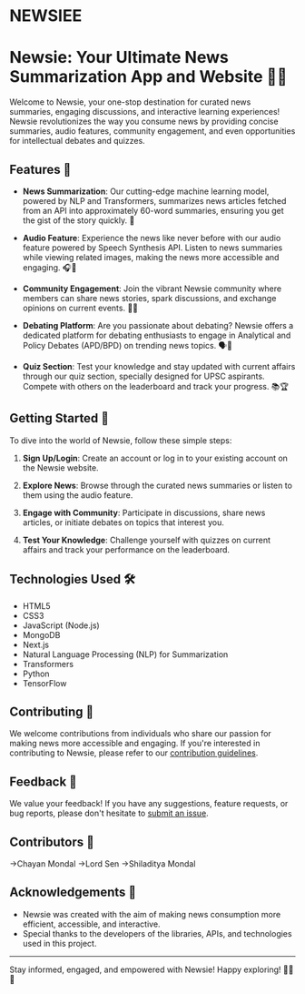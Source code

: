 # NEWSIEE

# Newsie: Your Ultimate News Summarization App and Website 📰✨

Welcome to Newsie, your one-stop destination for curated news summaries, engaging discussions, and interactive learning experiences! Newsie revolutionizes the way you consume news by providing concise summaries, audio features, community engagement, and even opportunities for intellectual debates and quizzes.

## Features 🚀

- **News Summarization**: Our cutting-edge machine learning model, powered by NLP and Transformers, summarizes news articles fetched from an API into approximately 60-word summaries, ensuring you get the gist of the story quickly. 📝

- **Audio Feature**: Experience the news like never before with our audio feature powered by Speech Synthesis API. Listen to news summaries while viewing related images, making the news more accessible and engaging. 🎧📸

- **Community Engagement**: Join the vibrant Newsie community where members can share news stories, spark discussions, and exchange opinions on current events. 💬👥

- **Debating Platform**: Are you passionate about debating? Newsie offers a dedicated platform for debating enthusiasts to engage in Analytical and Policy Debates (APD/BPD) on trending news topics. 🗣️🤔

- **Quiz Section**: Test your knowledge and stay updated with current affairs through our quiz section, specially designed for UPSC aspirants. Compete with others on the leaderboard and track your progress. 📚🏆

## Getting Started 🏁

To dive into the world of Newsie, follow these simple steps:

1. **Sign Up/Login**: Create an account or log in to your existing account on the Newsie website.

2. **Explore News**: Browse through the curated news summaries or listen to them using the audio feature.

3. **Engage with Community**: Participate in discussions, share news articles, or initiate debates on topics that interest you.

4. **Test Your Knowledge**: Challenge yourself with quizzes on current affairs and track your performance on the leaderboard.

## Technologies Used 🛠️

- HTML5
- CSS3
- JavaScript (Node.js)
- MongoDB
- Next.js
- Natural Language Processing (NLP) for Summarization
- Transformers
- Python
- TensorFlow

## Contributing 🤝

We welcome contributions from individuals who share our passion for making news more accessible and engaging. If you're interested in contributing to Newsie, please refer to our [contribution guidelines](CONTRIBUTING.md).

## Feedback 📣

We value your feedback! If you have any suggestions, feature requests, or bug reports, please don't hesitate to [submit an issue](https://github.com/yourusername/newsie/issues).

## Contributors 📜

->Chayan Mondal
->Lord Sen
->Shiladitya Mondal

## Acknowledgements 🙏

- Newsie was created with the aim of making news consumption more efficient, accessible, and interactive.
- Special thanks to the developers of the libraries, APIs, and technologies used in this project.

---

Stay informed, engaged, and empowered with Newsie! Happy exploring! 🚀🌟📰
